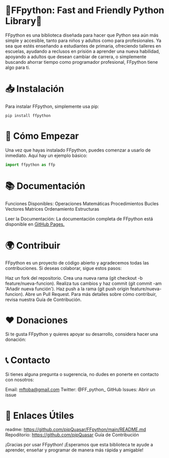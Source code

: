 # 🌟FFpython: Fast and Friendly Python Library🌟

FFpython es una biblioteca diseñada para hacer que Python sea aún más simple y accesible, tanto para niños y adultos como para profesionales. Ya sea que estés enseñando a estudiantes de primaria, ofreciendo talleres en escuelas, ayudando a reclusos en prisión a aprender una nueva habilidad, apoyando a adultos que desean cambiar de carrera, o simplemente buscando ahorrar tiempo como programador profesional, FFpython tiene algo para ti.

# 📥 Instalación
Para instalar FFpython, simplemente usa pip:
```bash
pip install ffpython
```

# 🚀 Cómo Empezar
Una vez que hayas instalado FFpython, puedes comenzar a usarlo de inmediato. Aquí hay un ejemplo básico:

```python
import ffpython as ffp
```

# 📚 Documentación
Funciones Disponibles:
Operaciones Matemáticas
Procedimientos
Bucles
Vectores
Matrices
Ordenamiento
Estructuras

Leer la Documentación:
La documentación completa de FFpython está disponible en [GitHub Pages.](https://github.com/pipQuasar/FFpython/main/README.md)

# 🌍 Contribuir
FFpython es un proyecto de código abierto y agradecemos todas las contribuciones. Si deseas colaborar, sigue estos pasos:

Haz un fork del repositorio.
Crea una nueva rama (git checkout -b feature/nueva-funcion).
Realiza tus cambios y haz commit (git commit -am 'Añadir nueva función').
Haz push a la rama (git push origin feature/nueva-funcion).
Abre un Pull Request.
Para más detalles sobre cómo contribuir, revisa nuestra Guía de Contribución.

# ❤️ Donaciones
Si te gusta FFpython y quieres apoyar su desarrollo, considera hacer una donación:


# 📞 Contacto
Si tienes alguna pregunta o sugerencia, no dudes en ponerte en contacto con nosotros:

Email: mftoba@gmail.com
Twitter: @FF_python_
GitHub Issues: Abrir un issue


# 🔗 Enlaces Útiles
readme: https://github.com/pipQuasar/FFpython/main/README.md
Repoditorio: https://github.com/pipQuasar
Guía de Contribución

¡Gracias por usar FFpython! ¡Esperamos que esta biblioteca te ayude a aprender, enseñar y programar de manera más rápida y amigable!
